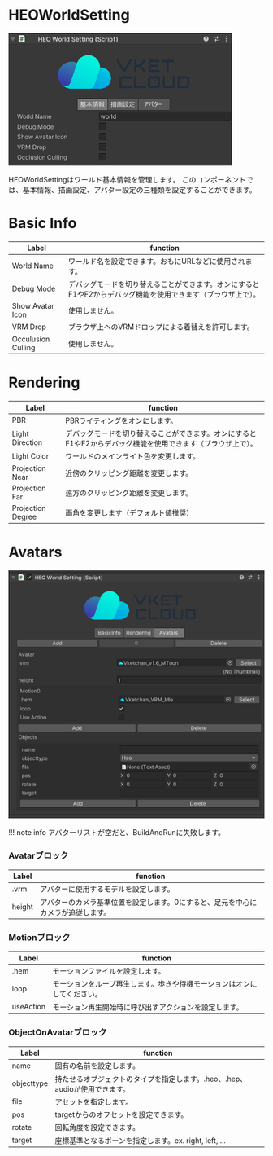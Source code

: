 
# HEOWorldSetting
![HEOWorldSetting](img/HEOWorldSetting.jpg)

HEOWorldSettingはワールド基本情報を管理します。
このコンポーネントでは、基本情報、描画設定、アバター設定の三種類を設定することができます。

# Basic Info
|  Label |  function  |
| ----   | ---- |
|  World Name |  ワールド名を設定できます。おもにURLなどに使用されます。  |
|  Debug Mode  |  デバッグモードを切り替えることができます。オンにするとF1やF2からデバッグ機能を使用できます（ブラウザ上で）。|
|  Show Avatar Icon  |  使用しません。  |
|  VRM Drop  |  ブラウザ上へのVRMドロップによる着替えを許可します。  |
|  Occulusion Culling  | 使用しません。  |

# Rendering
|  Label |  function  |
| ----   | ---- |
|  PBR |  PBRライティングをオンにします。  |
|  Light Direction  |  デバッグモードを切り替えることができます。オンにするとF1やF2からデバッグ機能を使用できます（ブラウザ上で）。|
|  Light Color  |  ワールドのメインライト色を変更します。|
|  Projection Near  |  近傍のクリッピング距離を変更します。  |
|  Projection Far  | 遠方のクリッピング距離を変更します。  |
|  Projection Degree  | 画角を変更します（デフォルト値推奨） |

# Avatars
![Avatars](img/Avatars.jpg)

!!! note info 
    アバターリストが空だと、BuildAndRunに失敗します。

### Avatarブロック
|  Label |  function  |
| ----   | ---- |
|  .vrm | アバターに使用するモデルを設定します。 |
|  height  | アバターのカメラ基準位置を設定します。0にすると、足元を中心にカメラが追従します。 |

### Motionブロック
|  Label |  function  |
| ----   | ---- |
| .hem | モーションファイルを設定します。 |
| loop | モーションをループ再生します。歩きや待機モーションはオンにしてください。 |
| useAction | モーション再生開始時に呼び出すアクションを設定します。 |

### ObjectOnAvatarブロック
|  Label |  function  |
| ----   | ---- |
| name | 固有の名前を設定します。 |
| objecttype | 持たせるオブジェクトのタイプを指定します。.heo、.hep、audioが使用できます。 |
| file | アセットを指定します。 |
| pos | targetからのオフセットを設定できます。 |
| rotate | 回転角度を設定できます。 |
| target | 座標基準となるボーンを指定します。ex. right, left, ... |